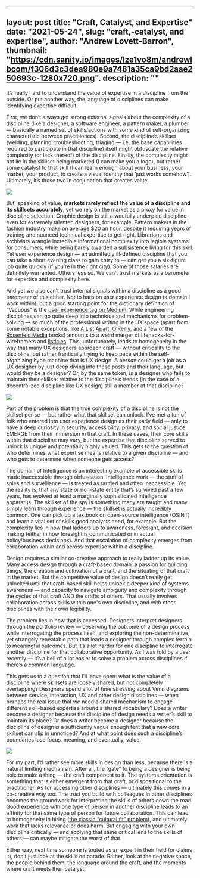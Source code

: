 
---
layout: post
title: "Craft, Catalyst, and Expertise"
date: "2021-05-24",
slug: "craft,-catalyst, and expertise",
author: "Andrew Lovett-Barron",
thumbnail: "https://cdn.sanity.io/images/lze1vo8m/andrewlbcom/f306d3c3dea980e9a7481a35ca9bd2aae250693c-1280x720.png".
description: ""
---

It’s really hard to understand the value of expertise in a discipline from the outside. Or put another way, the language of disciplines can make identifying expertise difficult.

  


First, we don’t always get strong external signals about the complexity of a discipline (like a designer, a software engineer, a pattern maker, a plumber — basically a named set of skills/actions with some kind of self-organizing characteristic between practitioners). Second, the discipline’s skillset (welding, planning, troubleshooting, triaging — i.e. the base capabilities required to participate in that discipline) itself might obfuscate the relative complexity (or lack thereof) of the discipline. Finally, the complexity might not lie in the skillset being marketed (I can make you a logo), but rather some catalyst to that skill (I can learn enough about your business, your market, your product, to create a visual identity that ‘just works somehow’). Ultimately, it’s those two in conjunction that creates value.



![](https://cdn.sanity.io/images/lze1vo8m/andrewlbcom/7c161786916626ee7cb21cec2f59ce990cf61a6c-550x382.png)

  


But, speaking of value, **markets rarely reflect the value of a discipline and its skillsets accurately**, yet we rely on the market as a proxy for value in discipline selection. Graphic design is still a woefully underpaid discipline even for extremely talented designers, for example. Pattern makers in the fashion industry make on average $20 an hour, despite it requiring years of training and nuanced technical expertise to get right. Librarians and archivists wrangle incredible informational complexity into legible systems for consumers, while being barely awarded a subsistence living for this skill. Yet user experience design — an admittedly ill-defined discipline that you can take a short evening class to gain entry to — can get you a six-figure job quite quickly (if you’re in the right city). Some of those salaries are definitely warranted. Others less so. We can’t trust markets as a barometer for expertise and complexity here.

  


And yet we also can’t trust internal signals within a discipline as a good barometer of this either. Not to harp on user experience design (a domain I work within), but a good starting point for the dictionary definition of “Vacuous” is the [user experience tag on Medium](https://medium.com/tag/user-experience). While engineering disciplines can go quite deep into technique and mechanisms for problem-solving — so much of the professional writing in the UX space (apart from some notable exceptions, like [A List Apart](https://alistapart.com/), [O’Reilly](https://www.oreilly.com/library/view/org-design-for/9781491938393/), and a few of the [Rosenfeld Media](https://rosenfeldmedia.com/) books) amounts to a weird merger of lifehacks-for-wireframers and [listicles](https://backlinko.com/hub/content/listicles). This, unfortunately, leads to homogeneity in the way that many UX designers approach craft — without criticality to the discipline, but rather frantically trying to keep pace within the self-organizing hype machine that is UX design. A person could get a job as a UX designer by just deep diving into these posts and their language, but would they be a designer? Or, by the same token, is a designer who fails to maintain their skillset relative to the discipline’s trends (in the case of a decentralized discipline like UX design) still a member of that discipline?

  


![](https://cdn.sanity.io/images/lze1vo8m/andrewlbcom/b7af3d7d642835e635c1db6c71959296512612eb-4000x2666.png)

Part of the problem is that the true complexity of a discipline is not the skillset per se — but rather what that skillset can unlock. I’ve met a ton of folk who entered into user experience design as their early field — only to have a deep curiosity in security, accessibility, privacy, and social justice EMERGE from their immersion in that craft. In these cases, their core skills within that discipline may vary, but the expertise that discipline served to unlock is unique and potentially highly valued. This gets to the question of who determines what expertise means relative to a given discipline — and who gets to determine when someone gets access?

  


The domain of Intelligence is an interesting example of accessible skills made inaccessible through obfuscation. Intelligence work — the stuff of spies and surveillance — is treated as rarified and often inaccessible. Yet the reality is, that any state or non-state entity that’s survived past a few years, has evolved at least a marginally sophisticated intelligence apparatus. The skillset of the spy is something many are taught and many simply learn through experience — the skillset is actually incredibly common. One can pick up a textbook on open-source intelligence (OSINT) and learn a vital set of skills good analysts need, for example. But the complexity lies in how that ladders up to awareness, foresight, and decision making (either in how foresight is communicated or in actual policy/business decisions). And that escalation of complexity emerges from collaboration within and across expertise within a discipline.

  


Design requires a similar co-creative approach to really ladder up its value. Many access design through a craft-based domain: a passion for building things, the creation and cultivation of a craft, and the situating of that craft in the market. But the competitive value of design doesn’t really get unlocked until that craft-based skill helps unlock a deeper kind of systems awareness — and capacity to navigate ambiguity and complexity through the cycles of that craft AND the crafts of others. That usually involves collaboration across skills within one's own discipline, and with other disciplines with their own legibility.

  


The problem lies in how that is accessed. Designers interpret designers through the portfolio review — observing the outcome of a design process, while interrogating the process itself, and exploring the non-determinative, yet strangely repeatable path that leads a designer through complex terrain to meaningful outcomes. But it’s a lot harder for one discipline to interrogate another discipline for that collaborative opportunity. As I was told by a user recently — it’s a hell of a lot easier to solve a problem across disciplines if there’s a common language.

  


This gets us to a question that I’ll leave open: what is the value of a discipline where skillsets are loosely shared, but not completely overlapping? Designers spend a lot of time stressing about Venn diagrams between service, interaction, UX and other design disciplines — when perhaps the real issue that we need a shared mechanism to engage different skill-based expertise around a shared vocabulary? Does a writer become a designer because the discipline of design needs a writer’s skill to maintain its place? Or does a writer become a designer because the discipline of design is a sufficiently vague enough tent that a new core skillset can slip in unnoticed? And at what point does such a discipline’s boundaries lose focus, meaning, and eventually, value.

  


![](https://cdn.sanity.io/images/lze1vo8m/andrewlbcom/028a9071808dedb07e2d9013bf16ce7e819d44dc-600x402.png)

For my part, I’d rather see more skills in design than less, because there is a natural limiting mechanism. After all, the “gate” to being a designer is being able to make a thing — the craft component to it. The systems orientation is something that is either emergent from that craft, or dispositional to the practitioner. As for accessing other disciplines — ultimately this comes in a co-creative way too. The trust you build with colleagues in other disciplines becomes the groundwork for interpreting the skills of others down the road. Good experience with one type of person in another discipline leads to an affinity for that same type of person for future collaboration. This can lead to homogeneity in hiring ([the classic “cultural fit” problem](https://hbr.org/2018/01/how-to-hire)), and ultimately work that lacks relevance or does harm. But engaging with your own discipline critically — and applying that same critical lens to the skills of others — can maybe mitigate the worst of that.

  


Either way, next time someone is touted as an expert in their field (or claims it), don’t just look at the skills on parade. Rather, look at the negative space, the people behind them, the language around the craft, and the moments where craft meets their catalyst.
